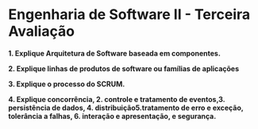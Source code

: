 # Engenharia de Software II - Terceira Avaliação

**1. Explique Arquitetura de Software baseada em componentes.**

**2. Explique linhas de produtos de software ou famílias de aplicações**

**3. Explique o processo do SCRUM.**

**4. Explique concorrência, 2. controle e tratamento de eventos,3. persistência de dados, 4. distribuição5.tratamento de erro e exceção, tolerância a falhas, 6. interação e apresentação, e segurança.**
